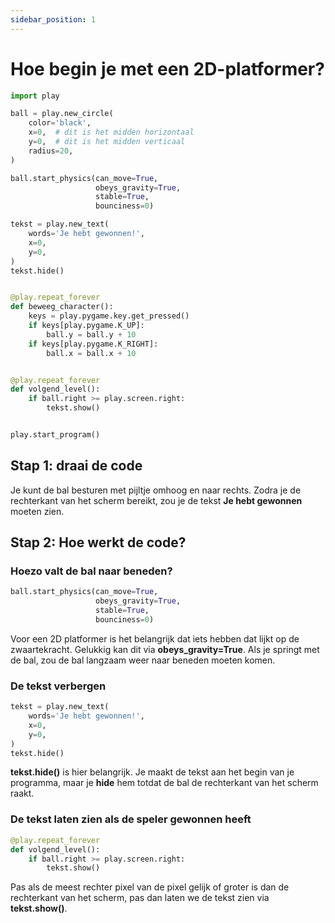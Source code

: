 ```yaml
---
sidebar_position: 1
---
```


# Hoe begin je met een 2D-platformer?

```python 
import play

ball = play.new_circle(
    color='black',
    x=0,  # dit is het midden horizontaal
    y=0,  # dit is het midden verticaal
    radius=20,
)

ball.start_physics(can_move=True, 
                   obeys_gravity=True, 
                   stable=True, 
                   bounciness=0)

tekst = play.new_text(
    words='Je hebt gewonnen!',
    x=0,
    y=0,
)
tekst.hide()


@play.repeat_forever
def beweeg_character():
    keys = play.pygame.key.get_pressed()
    if keys[play.pygame.K_UP]:
        ball.y = ball.y + 10
    if keys[play.pygame.K_RIGHT]:
        ball.x = ball.x + 10


@play.repeat_forever
def volgend_level():
    if ball.right >= play.screen.right:
        tekst.show()


play.start_program()
```

## Stap 1: draai de code
Je kunt de bal besturen met pijltje omhoog en naar rechts.
Zodra je de rechterkant van het scherm bereikt, zou je de tekst **Je hebt gewonnen** moeten zien.

## Stap 2: Hoe werkt de code?

### Hoezo valt de bal naar beneden?
```python
ball.start_physics(can_move=True, 
                   obeys_gravity=True, 
                   stable=True, 
                   bounciness=0)
```
Voor een 2D platformer is het belangrijk dat iets hebben dat lijkt op de zwaartekracht. Gelukkig kan dit via **obeys_gravity=True**.
Als je springt met de bal, zou de bal langzaam weer naar beneden moeten komen.


### De tekst verbergen
```python
tekst = play.new_text(
    words='Je hebt gewonnen!',
    x=0,
    y=0,
)
tekst.hide()
```
**tekst.hide()** is hier belangrijk. Je maakt de tekst aan het begin van je programma, maar je **hide** hem totdat de bal de rechterkant van het scherm raakt.

### De tekst laten zien als de speler gewonnen heeft
```python
@play.repeat_forever
def volgend_level():
    if ball.right >= play.screen.right:
        tekst.show()
```
Pas als de meest rechter pixel van de pixel gelijk of groter is dan de rechterkant van het scherm, pas dan laten we de tekst zien via **tekst.show()**.

